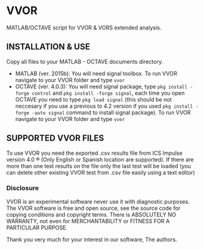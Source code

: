 # VVOR
MATLAB/OCTAVE script for VVOR &amp; VORS extended analysis. 


## INSTALLATION & USE
Copy all files to your MATLAB - OCTAVE documents directory.
+ MATLAB (ver. 2015b): You will need signal toolbox. To run VVOR navigate to your VVOR folder and type `vvor`
+ OCTAVE (ver. 4.0.3): You will need signal package, type `pkg install -forge control` and `pkg install -forge signal`, each time you open OCTAVE you need to type `pkg load signal` (this should be not neccesary if you use a previous to 4.2 version if you used `pkg install -forge -auto signal` command to install signal package). To run VVOR navigate to your VVOR folder and type `vvor`
## SUPPORTED VVOR FILES
To use VVOR you need the exported .csv results file from ICS Impulse version 4.0 ® (Only English or Spanish location are supported). If there are more than one test results on the file only the last test will be loaded (you can delete other existing VVOR test from .csv file easily using a text editor)

### Disclosure
VVOR is an experimental software never use it with diagnostic purposes. 
The VVOR software is free and open source, see the source code for copying conditions and copyright terms.
There is ABSOLUTELY NO WARRANTY, not even for MERCHANTABILITY or FITNESS FOR A PARTICULAR PURPOSE.

Thank you very much for your interest in our software, 
The authors.
